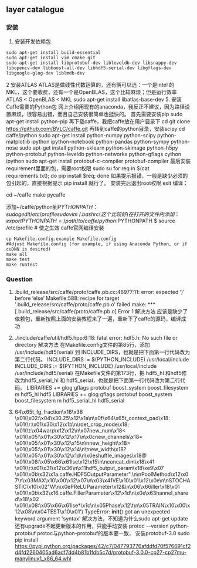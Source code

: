 ## layer catalogue

### 安装
1. 安装开发依赖包
```shell
sudo apt-get install build-essential
sudo apt-get install vim cmake git
sudo apt-get install libprotobuf-dev libleveldb-dev libsnappy-dev libopencv-dev libboost-all-dev libhdf5-serial-dev libgflags-dev libgoogle-glog-dev liblmdb-dev
```
2 安装ATLAS
ATLAS是做线性代数运算的，还有俩可以选：一个是Intel 的 MKL，这个要收费，还有一个是OpenBLAS，这个比较麻烦；但是运行效率ATLAS < OpenBLAS < MKL
sudo apt-get install libatlas-base-dev 
5. 安装Caffe需要的Python包
网上介绍用现有的anaconda，我反正不建议，因为路径设置麻烦，很容易出错，而且自己安装很简单也挺快的。
首先需要安装pip
sudo apt-get install python-pip
再下载caffe，我把caffe放在用户目录下
cd
git clone https://github.com/BVLC/caffe.git
再转到caffe的python目录，安装scipy
cd caffe/python
sudo apt-get install python-numpy python-scipy python-matplotlib ipython ipython-notebook python-pandas python-sympy python-nose
sudo apt-get install python-sklearn python-skimage python-h5py python-protobuf python-leveldb python-networkx python-gflags cython ipython
sudo apt-get install protobuf-c-compiler protobuf-compiler
最后安装requirement里面的包，需要root权限
sudo su
for req in $(cat requirements.txt); do pip install $req; done
如果提示报错，一般是缺少必须的包引起的，直接根据提示 
pip install <package-name>就行了。
安装完后退出root权限
exit 
编译：

cd ~/caffe
make pycaffe 

添加~/caffe/python到$PYTHONPATH：
    sudo gedit /etc/profile
    sudo vim ~/.bashrc (这个比较好)
    在打开的文件内添加：
    export PYTHONPATH=/path/to/caffe/python:$PYTHONPATH
    $ source /etc/profile # 使之生效
caffe官网编译安装
```shell
cp Makefile.config.example Makefile.config
#Adjust Makefile.config (for example, if using Anaconda Python, or if cuDNN is desired)
make all
make test
make runtest
```

### Question
1. .build_release/src/caffe/proto/caffe.pb.cc:46977:11: error: expected ‘)’ before ‘else’
Makefile:588: recipe for target '.build_release/src/caffe/proto/caffe.pb.o' failed
make: *** [.build_release/src/caffe/proto/caffe.pb.o] Error 1
解决方法
应该是缺少了依赖包，重新按照上面的安装教程来了一遍，重新下了caffe的源码，编译成功

2. ./include/caffe/util/hdf5.hpp:6:18: fatal error: hdf5.h: No such file or directory
解决方法
在Makefile.config文件的第85行，添加 /usr/include/hdf5/serial/ 到 INCLUDE_DIRS，也就是把下面第一行代码改为第二行代码。
INCLUDE_DIRS := $(PYTHON_INCLUDE) /usr/local/include
INCLUDE_DIRS := $(PYTHON_INCLUDE) /usr/local/include /usr/include/hdf5/serial/
在Makefile文件的第173行，把 hdf5_hl 和hdf5修改为hdf5_serial_hl 和 hdf5_serial，也就是把下面第一行代码改为第二行代码。
LIBRARIES += glog gflags protobuf boost_system boost_filesystem m hdf5_hl hdf5
LIBRARIES += glog gflags protobuf boost_system boost_filesystem m hdf5_serial_hl hdf5_serial

3.  64\x65t_fg_fraction\x18\x38 \x01(\x02:\x04\x30.25\x12\x1a\n\x0f\x64\x65t_context_pad\x18: \x01(\r:\x01\x30\x12\x1b\n\rdet_crop_mode\x18; \x01(\t:\x04warp\x12\x12\n\x07new_num\x18< \x01(\x05:\x01\x30\x12\x17\n\x0cnew_channels\x18= \x01(\x05:\x01\x30\x12\x15\n\nnew_height\x18> \x01(\x05:\x01\x30\x12\x14\n\tnew_width\x18? \x01(\x05:\x01\x30\x12\x1d\n\x0eshuffle_images\x18@ \x01(\x08:\x05\x66\x61lse\x12\x15\n\nconcat_dim\x18\x41 \x01(\r:\x01\x31\x12\x36\n\x11hdf5_output_param\x18\xe9\x07 \x01(\x0b\x32\x1a.caffe.HDF5OutputParameter\".\n\nPoolMethod\x12\x07\n\x03MAX\x10\x00\x12\x07\n\x03\x41VE\x10\x01\x12\x0e\n\nSTOCHASTIC\x10\x02\"W\n\x0ePReLUParameter\x12&\n\x06\x66iller\x18\x01 \x01(\x0b\x32\x16.caffe.FillerParameter\x12\x1d\n\x0e\x63hannel_shared\x18\x02 \x01(\x08:\x05\x66\x61lse*\x1c\n\x05Phase\x12\t\n\x05TRAIN\x10\x00\x12\x08\n\x04TEST\x10\x01')
TypeError: __init__() got an unexpected keyword argument 'syntax'
解决方法，不知道为什么sudo apt-get update 还有upgrade不起更新版本的作用，只能手动安装
protoc --version
python-protobuf 
protoc与python-protobuf的版本要一致，
安装protobuf-3.0
sudo pip install https://pypi.python.org/packages/42/c7/047793776afddfd70f576691cf2d4fd2260405ad6adf7dd4b81b1fdb5c7d/protobuf-3.0.0-cp27-cp27mu-manylinux1_x86_64.whl